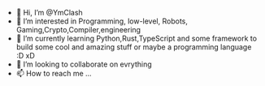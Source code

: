 - 👋 Hi, I’m @YmClash
- 👀 I’m interested in Programming, low-level,  Robots, Gaming,Crypto,Compiler,engineering
- 🌱 I’m currently learning Python,Rust,TypeScript and some framework to build some cool and amazing stuff  or maybe a programming language :D xD
- 💞️ I’m looking to collaborate on evrything
- 📫 How to reach me ...

<!---
YmClash/YmClash is a ✨ special ✨ repository because its `README.md` (this file) appears on your GitHub profile.
You can click the Preview link to take a look at your changes.
--->
